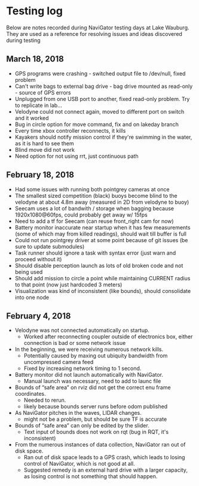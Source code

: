 # Testing log
Below are notes recorded during NaviGator testing days at Lake Wauburg. They are used as a reference for resolving issues and ideas discovered during testing

## March 18, 2018
* GPS programs were crashing - switched output file to /dev/null, fixed problem
* Can't write bags to external bag drive - bag drive mounted as read-only - source of GPS errors
* Unplugged from one USB port to another, fixed read-only problem. Try to replicate in lab...
* Velodyne could not connect again,  moved to different port on switch and it worked
* Bug in circle option for move command, fix and on lakeday branch
* Every time xbox controller reconnects, it kills
* Kayakers should notify mission control if they're swimming in the water, as it is hard to see them
* Blind move did not work
* Need option for not using rrt, just continuous path

## February 18, 2018
* Had some issues with running both pointgrey cameras at once
* The smallest sized competition (black) buoys become blind to the velodyne at about 4.8m away (measured in 2D from velodyne to buoy)
* Seecam uses a lot of bandwith / storage when bagging because 1920x1080@60fps, could probably get away w/ 15fps
* Need to add a tf for Seecam (can reuse front_right cam for now)
* Battery monitor inaccurate near startup when it has few measurements (some of which may from killed readings), should wait till buffer is full
* Could not run pointgrey driver at some point because of git issues (be sure to update submodules)
* Task runner should ignore a task with syntax error (just warn and proceed without it)
* Should disable perception launch as lots of old broken code and not being used
* Should add mission to circle a point while maintaining CURRENT radius to that point (now just hardcoded 3 meters)
* Visualization was kind of inconsistent (like bounds), should consolidate into one node

## February 4, 2018
* Velodyne was not connected automatically on startup.
  * Worked after reconnecting coupler outside of electronics box, either connection is bad or some network issue
* In the beginning, we were receiving numerous network kills.
  * Potentially caused by maxing out ubiquity bandwidth from uncompressed camera feed
  * Fixed by increasing network timing to 1 second.
* Battery monitor did not launch automatically with NaviGator.
  * Manual launch was necessary, need to add to launc file
* Bounds of “safe area” on rviz did not get the correct enu frame coordinates.
  * Needed to rerun.
  * likely because bounds server runs before odom published
* As NaviGator pitches in the waves, LIDAR changes.
  * might not be a problem, but should be sure TF is accurate
* Bounds of “safe area” can only be edited by the slider.
  * Text input of bounds does not work on rqt (bug in RQT, it's inconsistent)
* From the numerous instances of data collection, NaviGator ran out of disk space.
  * Ran out of disk space leads to a GPS crash, which leads to losing control of NaviGator, which is not good at all.
  * Suggested remedy is an external hard drive with a larger capacity, as losing control is not something that should happen.